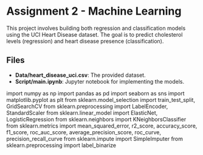 # Assignment 2 - Machine Learning

This project involves building both regression and classification models using the UCI Heart Disease dataset. The goal is to predict cholesterol levels (regression) and heart disease presence (classification).


## Files
- **Data/heart_disease_uci.csv**: The provided dataset.
- **Script/main.ipynb**: Jupyter notebook for implementing the models.


import numpy as np
import pandas as pd
import seaborn as sns
import matplotlib.pyplot as plt
from sklearn.model_selection import train_test_split, GridSearchCV
from sklearn.preprocessing import LabelEncoder, StandardScaler
from sklearn.linear_model import ElasticNet, LogisticRegression
from sklearn.neighbors import KNeighborsClassifier
from sklearn.metrics import mean_squared_error, r2_score, accuracy_score, f1_score, roc_auc_score, average_precision_score, roc_curve, precision_recall_curve
from sklearn.impute import SimpleImputer
from sklearn.preprocessing import label_binarize
